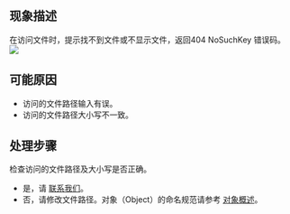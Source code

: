 ## 现象描述

在访问文件时，提示找不到文件或不显示文件，返回404 NoSuchKey 错误码。
![](https://main.qcloudimg.com/raw/0974c1635f7a0d9189008b4543b59d4e.png)

## 可能原因

- 访问的文件路径输入有误。
- 访问的文件路径大小写不一致。

## 处理步骤

检查访问的文件路径及大小写是否正确。
 - 是，请 [联系我们](https://cloud.tencent.com/document/product/436/37708)。
 - 否，请修改文件路径。对象（Object）的命名规范请参考 [对象概述](https://cloud.tencent.com/document/product/436/13324)。
